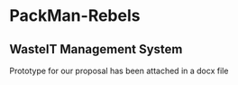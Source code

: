 # PackMan-Rebels

## WasteIT Management System
Prototype for our proposal has been attached in a docx file 
